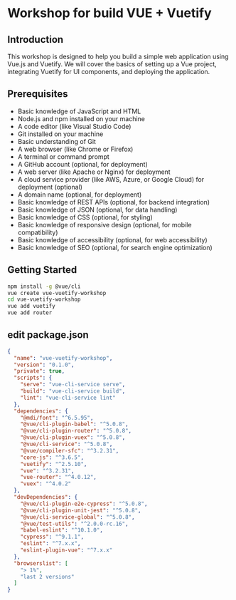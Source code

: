 # Workshop for build VUE + Vuetify

## Introduction

This workshop is designed to help you build a simple web application using Vue.js and Vuetify. We will cover the basics of setting up a Vue project, integrating Vuetify for UI components, and deploying the application.

## Prerequisites

- Basic knowledge of JavaScript and HTML
- Node.js and npm installed on your machine
- A code editor (like Visual Studio Code)
- Git installed on your machine
- Basic understanding of Git
- A web browser (like Chrome or Firefox)
- A terminal or command prompt
- A GitHub account (optional, for deployment)
- A web server (like Apache or Nginx) for deployment
- A cloud service provider (like AWS, Azure, or Google Cloud) for deployment (optional)
- A domain name (optional, for deployment)
- Basic knowledge of REST APIs (optional, for backend integration)
- Basic knowledge of JSON (optional, for data handling)
- Basic knowledge of CSS (optional, for styling)
- Basic knowledge of responsive design (optional, for mobile compatibility)
- Basic knowledge of accessibility (optional, for web accessibility)
- Basic knowledge of SEO (optional, for search engine optimization)

## Getting Started

```bash
npm install -g @vue/cli
vue create vue-vuetify-workshop
cd vue-vuetify-workshop
vue add vuetify
vue add router
```

## edit package.json

```json
{
  "name": "vue-vuetify-workshop",
  "version": "0.1.0",
  "private": true,
  "scripts": {
    "serve": "vue-cli-service serve",
    "build": "vue-cli-service build",
    "lint": "vue-cli-service lint"
  },
  "dependencies": {
    "@mdi/font": "^6.5.95",
    "@vue/cli-plugin-babel": "^5.0.8",
    "@vue/cli-plugin-router": "^5.0.8",
    "@vue/cli-plugin-vuex": "^5.0.8",
    "@vue/cli-service": "^5.0.8",
    "@vue/compiler-sfc": "^3.2.31",
    "core-js": "^3.6.5",
    "vuetify": "^2.5.10",
    "vue": "^3.2.31",
    "vue-router": "^4.0.12",
    "vuex": "^4.0.2"
  },
  "devDependencies": {
    "@vue/cli-plugin-e2e-cypress": "^5.0.8",
    "@vue/cli-plugin-unit-jest": "^5.0.8",
    "@vue/cli-service-global": "^5.0.8",
    "@vue/test-utils": "^2.0.0-rc.16",
    "babel-eslint": "^10.1.0",
    "cypress": "^9.1.1",
    "eslint": "^7.x.x",
    "eslint-plugin-vue": "^7.x.x"
  },
  "browserslist": [
    "> 1%",
    "last 2 versions"
  ]
}
```